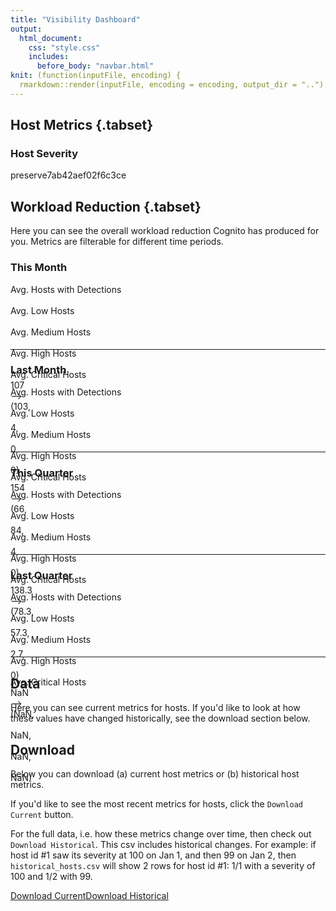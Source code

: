 ```yaml
---
title: "Visibility Dashboard"
output:
  html_document:
    css: "style.css"
    includes:
      before_body: "navbar.html"
knit: (function(inputFile, encoding) {
  rmarkdown::render(inputFile, encoding = encoding, output_dir = "..") })
---
```








## Host Metrics {.tabset}

### Host Severity

preserve7ab42aef02f6c3ce

## Workload Reduction {.tabset}

Here you can see the overall workload reduction Cognito has produced for you. Metrics are filterable for different time periods.




### This Month

<div style="height:90px;">

<div>
  <div id="w-label">Avg. Hosts with Detections</div>
  <div id="w-arrow"> ⠀⠀</div>
  <div id="w-label">Avg. Low Hosts</div>
  <div id="w-arrow"> ⠀⠀</div>
  <div id="w-label">Avg. Medium Hosts</div>
  <div id="w-arrow"> ⠀⠀</div>
  <div id="w-label">Avg. High Hosts</div>
  <div id="w-arrow"> ⠀⠀</div>
  <div id="w-label">Avg. Critical Hosts</div>
</div>
<div>
  <div id="w-label"> <a id="stat"> 107 </a> </div>
  <div id="w-arrow"> ⟶ </div>
  <div id="w-label"> <a id="stat"> (103, </a> </div>
  <div id="w-arrow" style="color:white;"> ⟶ </div>
  <div id="w-label"> <a id="stat"> 4, </a> </div>
  <div id="w-arrow" style="color:white;"> ⟶ </div>
  <div id="w-label"> <a id="stat"> 0, </a> </div>
  <div id="w-arrow" style="color:white;"> ⟶ </div>
  <div id="w-label"> <a id="stat"> 0) </a> </div>
</div>

</div>

***

### Last Month

<div style="height:90px;">

<div>
  <div id="w-label">Avg. Hosts with Detections</div>
  <div id="w-arrow"> ⠀⠀</div>
  <div id="w-label">Avg. Low Hosts</div>
  <div id="w-arrow"> ⠀⠀</div>
  <div id="w-label">Avg. Medium Hosts</div>
  <div id="w-arrow"> ⠀⠀</div>
  <div id="w-label">Avg. High Hosts</div>
  <div id="w-arrow"> ⠀⠀</div>
  <div id="w-label">Avg. Critical Hosts</div>
</div>
<div>
  <div id="w-label"> <a id="stat"> 154 </a> </div>
  <div id="w-arrow"> ⟶ </div>
  <div id="w-label"> <a id="stat"> (66, </a> </div>
  <div id="w-arrow" style="color:white;"> ⟶ </div>
  <div id="w-label"> <a id="stat"> 84, </a> </div>
  <div id="w-arrow" style="color:white;"> ⟶ </div>
  <div id="w-label"> <a id="stat"> 4, </a> </div>
  <div id="w-arrow" style="color:white;" > ⟶ </div>
  <div id="w-label"> <a id="stat"> 0) </a> </div>
</div>

</div>

***

### This Quarter

<div style="height:90px;">

<div>
  <div id="w-label">Avg. Hosts with Detections</div>
  <div id="w-arrow"> ⠀⠀</div>
  <div id="w-label">Avg. Low Hosts</div>
  <div id="w-arrow"> ⠀⠀</div>
  <div id="w-label">Avg. Medium Hosts</div>
  <div id="w-arrow"> ⠀⠀</div>
  <div id="w-label">Avg. High Hosts</div>
  <div id="w-arrow"> ⠀⠀</div>
  <div id="w-label">Avg. Critical Hosts</div>
</div>
<div>
  <div id="w-label"> <a id="stat"> 138.3 </a> </div>
  <div id="w-arrow"> ⟶ </div>
  <div id="w-label"> <a id="stat"> (78.3, </a> </div>
  <div id="w-arrow" style="color:white;"> ⟶ </div>
  <div id="w-label"> <a id="stat"> 57.3, </a> </div>
  <div id="w-arrow" style="color:white;"> ⟶ </div>
  <div id="w-label"> <a id="stat"> 2.7, </a> </div>
  <div id="w-arrow" style="color:white;" > ⟶ </div>
  <div id="w-label"> <a id="stat"> 0) </a> </div>
</div>

</div>

***

### Last Quarter

<div style="height:90px;">

<div>
  <div id="w-label">Avg. Hosts with Detections</div>
  <div id="w-arrow"> ⠀⠀</div>
  <div id="w-label">Avg. Low Hosts</div>
  <div id="w-arrow"> ⠀⠀</div>
  <div id="w-label">Avg. Medium Hosts</div>
  <div id="w-arrow"> ⠀⠀</div>
  <div id="w-label">Avg. High Hosts</div>
  <div id="w-arrow"> ⠀⠀</div>
  <div id="w-label">Avg. Critical Hosts</div>
</div>
<div>
  <div id="w-label"> <a id="stat"> NaN </a> </div>
  <div id="w-arrow"> ⟶ </div>
  <div id="w-label"> <a id="stat"> (NaN, </a> </div>
  <div id="w-arrow" style="color:white;"> ⟶ </div>
  <div id="w-label"> <a id="stat"> NaN, </a> </div>
  <div id="w-arrow" style="color:white;"> ⟶ </div>
  <div id="w-label"> <a id="stat"> NaN, </a> </div>
  <div id="w-arrow" style="color:white;" > ⟶ </div>
  <div id="w-label"> <a id="stat"> NaN) </a> </div>
</div>

</div>

***

## Data

Here you can see current metrics for hosts. If you'd like to look at how these values have changed historically, see the download section below.



## Download

Below you can download (a) current host metrics or (b) historical host metrics.

If you'd like to see the most recent metrics for hosts, click the `Download Current` button.

For the full data, i.e. how these metrics change over time, then check out `Download Historical`. This csv includes historical changes. For example: if host id #1 saw its severity at 100 on Jan 1, and then 99 on Jan 2, then `historical_hosts.csv` will show 2 rows for host id #1: 1/1 with a severity of 100 and 1/2 with 99.

<p>

<a id="button" download="current_hosts.csv" href="../data/current_hosts.csv">Download Current</a><a id="button" download="historical_hosts.csv" href="../logs/hosts.csv">Download Historical</a>

</p>
